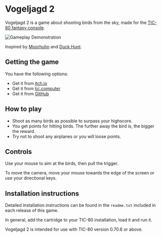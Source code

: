 # Vogeljagd 2
Vogeljagd 2 is a game about shooting birds from the sky, made for the [TIC-80 fantasy console](https://tic.computer/).

![Gameplay Demonstration](media/gameplay.gif)

Inspired by [Moorhuhn](https://en.wikipedia.org/wiki/Moorhuhn) and [Duck Hunt](https://en.wikipedia.org/wiki/Duck_Hunt).

## Getting the game
You have the following options:

- Get it from [itch.io](https://nalquas.itch.io/vogeljagd2)
- Get it from [tic.computer](https://tic.computer/play?cart=1388)
- Get it from [GitHub](https://github.com/nalquas/vogeljagd2/releases)

## How to play
- Shoot as many birds as possible to surpass your highscore.
- You get points for hitting birds. The further away the bird is, the bigger the reward.
- Try not to shoot any airplanes or you will loose points.

## Controls
Use your mouse to aim at the birds, then pull the trigger.

To move the camera, move your mouse towards the edge of the screen or use your directional keys.

## Installation instructions
Detailed installation instructions can be found in the `readme.txt` included in each release of this game.

In general, add the cartridge to your TIC-80 installation, load it and run it.

Vogeljagd 2 is intended for use with TIC-80 version 0.70.6 or above.
